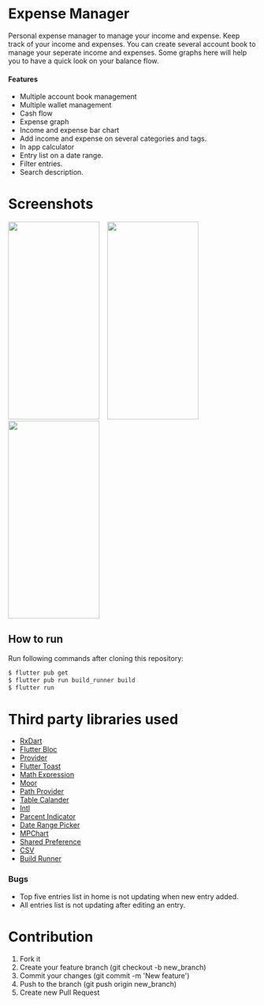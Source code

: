 # Expense Manager

Personal expense manager to manage your income and expense. Keep track of your income and expenses. You can create several account book to manage your seperate income and expenses. Some graphs here will help you to have a quick look on your balance flow.

#### Features
- Multiple account book management
- Multiple wallet management
- Cash flow
- Expense graph
- Income and expense bar chart
- Add income and expense on several categories and tags.
- In app calculator
- Entry list on a date range.
- Filter entries.
- Search description.

# Screenshots
<img src="https://raw.githubusercontent.com/shafayathossain/Flutter-Expense-Manager/master/screenshots/screenshot_1.png" width="185" height="400">&nbsp;&nbsp;&nbsp;&nbsp;<img src="https://raw.githubusercontent.com/shafayathossain/Flutter-Expense-Manager/master/screenshots/screenshot_2.png" width="185" height="400">&nbsp;&nbsp;&nbsp;&nbsp;<img src="https://raw.githubusercontent.com/shafayathossain/Flutter-Expense-Manager/master/screenshots/screenshot_3.png" width="185" height="400">

## How to run
Run following commands after cloning this repository:
```sh
$ flutter pub get
$ flutter pub run build_runner build
$ flutter run
```
# Third party libraries used
- [RxDart](https://pub.dev/packages/rxdart)
- [Flutter Bloc](https://pub.dev/packages/flutter_bloc)
- [Provider](https://pub.dev/packages/provider)
- [Flutter Toast](https://pub.dev/packages/fluttertoast)
- [Math Expression](https://pub.dev/packages/math_expressions)
- [Moor](https://pub.dev/packages/moor_flutter)
- [Path Provider](https://pub.dev/packages/path_provider)
- [Table Calander](https://pub.dev/packages/table_calendar)
- [Intl](https://pub.dev/packages/intl)
- [Parcent Indicator](https://pub.dev/packages/percent_indicator)
- [Date Range Picker](https://pub.dev/packages/date_range_picker)
- [MPChart](https://pub.dev/packages/mp_chart)
- [Shared Preference](https://pub.dev/packages/shared_preferences)
- [CSV](https://pub.dev/packages/csv)
- [Build Runner](https://pub.dev/packages/build_runner)

### Bugs
- Top five entries list in home is not updating when new entry added.
- All entries list is not updating after editing an entry.

# Contribution
1. Fork it
2. Create your feature branch (git checkout -b new_branch)
3. Commit your changes (git commit -m 'New feature')
4. Push to the branch (git push origin new_branch)
5. Create new Pull Request
